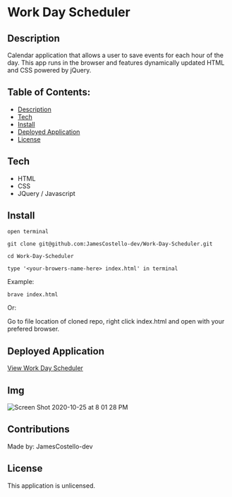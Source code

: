 # Work Day Scheduler

## Description
Calendar application that allows a user to save events for each hour of the day. This app runs in the browser and features dynamically updated HTML and CSS powered by jQuery.

## Table of Contents:

- [Description](#description)
- [Tech](#tech)
- [Install](#install)
- [Deployed Application](#deployed-application)
- [License](#license)

## Tech

* HTML
* CSS
* JQuery / Javascript

## Install

`open terminal`

`git clone git@github.com:JamesCostello-dev/Work-Day-Scheduler.git`

`cd Work-Day-Scheduler`

`type '<your-browers-name-here> index.html' in terminal` 

 Example: 
 
 `brave index.html`
 
 Or:
 
 Go to file location of cloned repo, right click index.html and open with your prefered browser. 

## Deployed Application

[View Work Day Scheduler](https://jamescostello-dev.github.io/Work-Day-Scheduler/)

## Img

![Screen Shot 2020-10-25 at 8 01 28 PM](https://user-images.githubusercontent.com/28774706/97129751-eab17480-16fc-11eb-9af0-dc05fe81b39f.png)

## Contributions

Made by: JamesCostello-dev


## License

This application is unlicensed.
